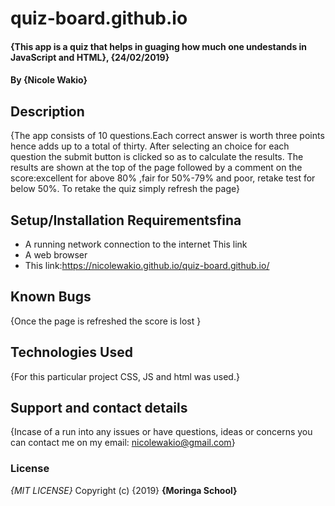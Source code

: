 # quiz-board.github.io
#### {This app is a quiz that helps in guaging how much one undestands in JavaScript and HTML}, {24/02/2019}
#### By **{Nicole Wakio}**
## Description
{The app consists of 10 questions.Each correct answer is worth three points hence adds up to a total of thirty. After selecting an choice for each question the submit button is clicked so as to calculate the results. The results are shown at the top of the page followed by a comment on the score:excellent for above 80% ,fair for 50%-79% and poor, retake test for below 50%. To retake the quiz simply refresh the page}
## Setup/Installation Requirementsfina
* A running network connection to the internet  This link
* A web browser
* This link:https://nicolewakio.github.io/quiz-board.github.io/
## Known Bugs
{Once the page is refreshed the score is lost }
## Technologies Used
{For this particular project CSS, JS and html was used.}
## Support and contact details
{Incase of a run into any issues or have questions, ideas or concerns you can contact me on my email: nicolewakio@gmail.com}
### License
*{MIT LICENSE}*
Copyright (c) {2019} **{Moringa School}**
  
